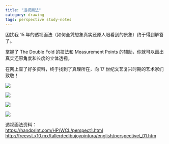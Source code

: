 ```yaml
---
title: "透视画法"
category: drawing
tags: perspective study-notes
---
```


困扰我 15 年的透视画法（如何全凭想象真实还原人眼看到的景象）终于得到解答了。

掌握了 The Double Fold 的技法和 Measurement Points 的辅助，你就可以画出真实还原角度和长度的立体透视。

在网上查了好多资料，终于找到了真理所在，向 17 世纪文艺复兴时期的艺术家们致敬！

![](https://goooooouwa.eu.org:8143/static/images/dj4uectu4aewces.jpeg)

![](https://goooooouwa.eu.org:8143/static/images/dj4uecsuuaaxbou.jpeg)

![](https://goooooouwa.eu.org:8143/static/images/dj4uecsv4aedjjc.jpeg)

![](https://goooooouwa.eu.org:8143/static/images/dj4uecrvsaeot59.jpeg)

透视画法资料：  
https://handprint.com/HP/WCL/perspect1.html  
http://freevst.x10.mx/tallerdedibujoypintura/english/perspective\_01.htm
